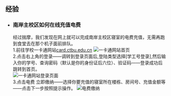 ## 经验
* ### 南岸主校区如何在线充值电费
  经过揣摩，我们发现在网上就可以完成南岸主校区寝室的电费充值，无需再跑到食堂去在那个机子面前排队。</br>
  1.前往学校一卡通网站[card.ctbu.edu.cn](http://card.ctbu.edu.cn)
  ![一卡通网站首页](http://wx4.sinaimg.cn/large/006ZZ573ly1furmu5w70uj30rm0pdn7d.jpg)</br>
  2.点击右上角的登录——调转到登录页面后,登陆类型选择[学工号登录],然后输入你的学号、查询密码（默认是你的身份证后六位）、验证码——登录成功后跳转到首页。</br>
  ![一卡通网站登录页面](http://wx4.sinaimg.cn/large/006ZZ573ly1furmu2qaqaj30qy0fgk08.jpg)</br>
  3.点击电费 立即缴纳——选择你要充值的寝室所在楼栋、房间号、充值金额等——点击下一步按照提示操作。
  ![电费缴纳](http://wx2.sinaimg.cn/large/006ZZ573ly1furmu6p0wxj30jy0gjq3o.jpg)